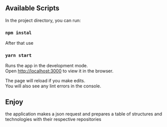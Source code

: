
## Available Scripts

In the project directory, you can run:

### `npm instal`


After that use <br />

### `yarn start`


Runs the app in the development mode.<br />
Open [http://localhost:3000](http://localhost:3000) to view it in the browser.

The page will reload if you make edits.<br />
You will also see any lint errors in the console.

## Enjoy

the application makes a json request and prepares a table of structures and technologies with their respective repositories